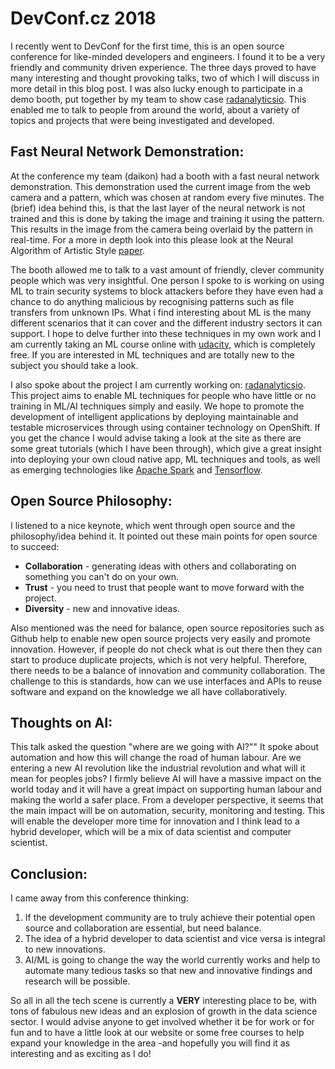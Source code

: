 # DevConf.cz 2018

I recently went to DevConf for the first time, this is an open source conference for like-minded developers and engineers.
I found it to be a very friendly and community driven experience.
The three days proved to have many interesting and thought provoking talks, two of which I will discuss in more detail in this blog post.
I was also lucky enough to participate in a demo booth, put together by my team to show case [radanalyticsio](https://radanalytics.io/).
This enabled me to talk to people from around the world, about a variety of topics and projects that were being investigated and developed.

## Fast Neural Network Demonstration:

At the conference my team (daikon) had a booth with a fast neural network demonstration.
This demonstration used the current image from the web camera and a pattern, which was chosen at random every five minutes.
The (brief) idea behind this, is that the last layer of the neural network is not trained and this is done by taking the image and training it using the pattern.
This results in the image from the camera being overlaid by the pattern in real-time. For a more in depth look into this please look at the Neural Algorithm of Artistic Style [paper](https://arxiv.org/abs/1508.06576).

The booth allowed me to talk to a vast amount of friendly, clever community people which was very insightful. One person I spoke to is working on using ML to train security systems
to block attackers before they have even had a chance to do anything malicious by recognising patterns such as file transfers from unknown IPs.
What i find interesting about ML is the many different scenarios that it can cover and the different industry sectors it can support. I hope to delve further into these techniques in
my own work and I am currently taking an ML course online with [udacity](https://eu.udacity.com/course/machine-learning--ud262), which is completely free. If you are interested in
ML techniques and are totally new to the subject you should take a look.

I also spoke about the project I am currently working on: [radanalyticsio](https://radanalytics.io/). This project aims to enable ML techniques for people who have little or no training
in ML/AI techniques simply and easily. We hope to promote the development of intelligent applications by deploying maintainable and testable microservices through using container technology
on OpenShift. If you get the chance I would advise taking a look at the site as there are some great tutorials (which I have been through), which give a great insight into deploying
your own cloud native app, ML techniques and tools, as well as emerging technologies like [Apache Spark](https://spark.apache.org/) and [Tensorflow](https://www.tensorflow.org/).

## Open Source Philosophy:

I listened to a nice keynote, which went through open source and the philosophy/idea behind it.
It pointed out these main points for open source to succeed:
- **Collaboration** - generating ideas with others and collaborating on something you can't do on your own.
- **Trust** - you need to trust that people want to move forward with the project.
- **Diversity** - new and innovative ideas.

Also mentioned was the need for balance, open source repositories such as Github help to enable new open source projects very easily and promote innovation.
However, if people do not check what is out there then they can start to produce duplicate projects, which is not very helpful. Therefore, there needs to be a balance of
innovation and community collaboration. The challenge to this is standards, how can we use interfaces and APIs to reuse software and expand on the knowledge we all have collaboratively.

## Thoughts on AI:

This talk asked the question "where are we going with AI?"" It spoke about automation and how this will change the road of human labour. Are we entering a new AI revolution like the
industrial revolution and what will it mean for peoples jobs?
I firmly believe AI will have a massive impact on the world today and it will have a great impact on supporting human labour and making the world a safer
place. From a developer perspective, it seems that the main impact will be on automation, security, monitoring and testing. This will enable
the developer more time for innovation and I think lead to a hybrid developer, which will be a mix of data scientist and computer scientist.

## Conclusion:

I came away from this conference thinking:

1. If the development community are to truly achieve their potential open source and collaboration are essential, but need balance.
2. The idea of a hybrid developer to data scientist and vice versa is integral to new innovations.
3. AI/ML is going to change the way the world currently works and help to automate many tedious tasks so that new and innovative findings and research will be possible.

So all in all the tech scene is currently a **VERY** interesting place to be, with tons of fabulous new ideas and an explosion of growth in the data science sector.
I would advise anyone to get involved whether it be for work or for fun and to have a little look at our website or some free courses to help expand your knowledge in the area
-and hopefully you will find it as interesting and as exciting as I do!
